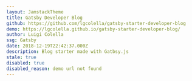 ```yaml
---
layout: JamstackTheme
title: Gatsby Developer Blog
github: https://github.com/lgcolella/gatsby-starter-developer-blog
demo: https://lgcolella.github.io/gatsby-starter-developer-blog/
author: Luigi Colella
ssg: Gatsby
date: 2018-12-19T22:42:37.000Z
description: Blog starter made with Gatbsy.js
stale: true
disabled: true
disabled_reason: demo url not found
---
```


